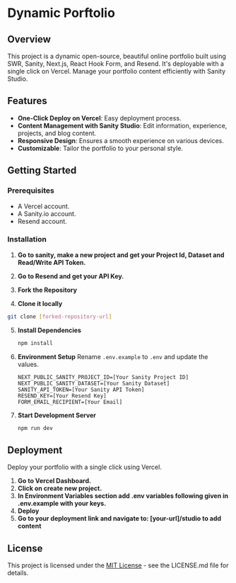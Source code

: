 
# Dynamic Porftolio 


## Overview

This project is a dynamic open-source, beautiful online portfolio built using SWR, Sanity, Next.js, React Hook Form, and Resend. It's deployable with a single click on Vercel. Manage your portfolio content efficiently with Sanity Studio.

## Features

- **One-Click Deploy on Vercel**: Easy deployment process.
- **Content Management with Sanity Studio**: Edit information, experience, projects, and blog content.
- **Responsive Design**: Ensures a smooth experience on various devices.
- **Customizable**: Tailor the portfolio to your personal style.

## Getting Started

### Prerequisites

- A Vercel account.
- A Sanity.io account. 
- Resend account.

### Installation


1. **Go to sanity, make a new project and get your Project Id, Dataset and Read/Write API Token.**
2. **Go to Resend and get your API Key.**
3. **Fork the Repository**

4. **Clone it locally**
```bash
git clone [forked-repository-url]
```
5. **Install Dependencies**

   ```bash
   npm install
   ```

6. **Environment Setup**
   Rename `.env.example` to `.env` and update the values.

   ```env
   NEXT_PUBLIC_SANITY_PROJECT_ID=[Your Sanity Project ID]
   NEXT_PUBLIC_SANITY_DATASET=[Your Sanity Dataset]
   SANITY_API_TOKEN=[Your Sanity API Token]
   RESEND_KEY=[Your Resend Key]
   FORM_EMAIL_RECIPIENT=[Your Email]
   ```

7. **Start Development Server**
   ```bash
   npm run dev
   ```

## Deployment

Deploy your portfolio with a single click using Vercel. 

1. **Go to Vercel Dashboard.**
2. **Click on create new project.**
3. **In Environment Variables section add .env variables following given in .env.example with your keys.**
4. **Deploy**
5. **Go to your deployment link and navigate to: [your-url]/studio to add content**




## License

This project is licensed under the [MIT License](LICENSE.md) - see the LICENSE.md file for details.

